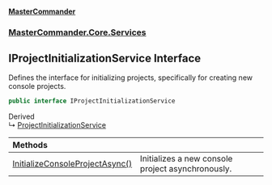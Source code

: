 #### [MasterCommander](MasterCommander.md 'MasterCommander')
### [MasterCommander.Core.Services](MasterCommander.Core.Services.md 'MasterCommander.Core.Services')

## IProjectInitializationService Interface

Defines the interface for initializing projects, specifically for creating new console projects.

```csharp
public interface IProjectInitializationService
```

Derived  
&#8627; [ProjectInitializationService](ProjectInitializationService.md 'MasterCommander.Integrations.ProjectInitializationService')

| Methods | |
| :--- | :--- |
| [InitializeConsoleProjectAsync()](IProjectInitializationService.InitializeConsoleProjectAsync().md 'MasterCommander.Core.Services.IProjectInitializationService.InitializeConsoleProjectAsync()') | Initializes a new console project asynchronously. |
